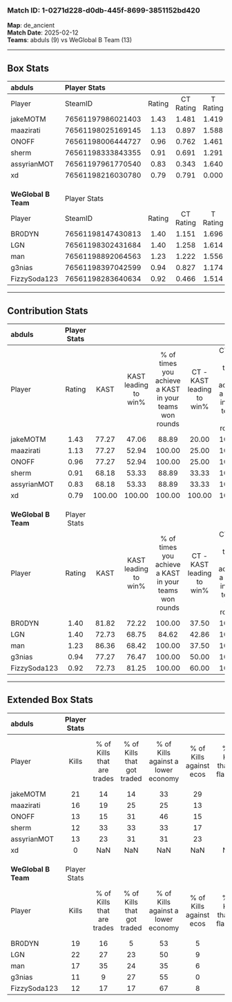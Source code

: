 ### Match ID: 1-0271d228-d0db-445f-8699-3851152bd420  
**Map**: de_ancient  
**Match Date**: 2025-02-12  
**Teams**: abduls (9) vs WeGlobal B Team (13)  

---  

## Box Stats  

| **abduls**          | Player Stats      |        |           |          |        |       |       |         |        |      |     |
| :- | :- | :-: | :-: | :-: | :-: | :-: | :-: | :-: | :-: | :-: | :-: |
| Player              | SteamID           | Rating | CT Rating | T Rating |  KAST  |  ADR  | Kills | Assists | Deaths | K/D  | HS% |
| jakeMOTM            | 76561197986021403 |  1.43  |   1.481   |  1.419   | 77.27  | 88.2  |  21   |    2    |   13   | 1.62 | 57  |
| maazirati           | 76561198025169145 |  1.13  |   0.897   |  1.588   | 77.27  | 92.9  |  16   |    4    |   18   | 0.89 | 43  |
| ONOFF               | 76561198006444727 |  0.96  |   0.762   |  1.461   | 77.27  | 59.9  |  13   |    4    |   16   | 0.81 | 30  |
| sherm               | 76561198333843355 |  0.91  |   0.691   |  1.291   | 68.18  | 73.4  |  12   |    7    |   16   | 0.75 | 41  |
| assyrianMOT         | 76561197961770540 |  0.83  |   0.343   |  1.640   | 68.18  | 58.5  |  13   |    3    |   18   | 0.72 | 53  |
| xd                  | 76561198216030780 |  0.79  |   0.791   |  0.000   | 100.00 |  0.0  |   0   |    0    |   0    | 0.00 |  0  |
|                     |                   |        |           |          |        |       |       |         |        |      |     |
|                     |                   |        |           |          |        |       |       |         |        |      |     |
|                     |                   |        |           |          |        |       |       |         |        |      |     |
| **WeGlobal B Team** | Player Stats      |        |           |          |        |       |       |         |        |      |     |
| Player              | SteamID           | Rating | CT Rating | T Rating |  KAST  |  ADR  | Kills | Assists | Deaths | K/D  | HS% |
| BR0DYN              | 76561198147430813 |  1.40  |   1.151   |  1.696   | 81.82  | 89.0  |  19   |    5    |   13   | 1.46 | 57  |
| LGN                 | 76561198302431684 |  1.40  |   1.258   |  1.614   | 72.73  | 101.6 |  22   |    7    |   17   | 1.29 | 59  |
| man                 | 76561198892064563 |  1.23  |   1.222   |  1.556   | 86.36  | 79.6  |  17   |    7    |   17   | 1.00 | 41  |
| g3nias              | 76561198397042599 |  0.94  |   0.827   |  1.174   | 77.27  | 69.4  |  11   |    6    |   15   | 0.73 | 54  |
| FizzySoda123        | 76561198283640634 |  0.92  |   0.466   |  1.514   | 72.73  | 49.5  |  12   |    2    |   13   | 0.92 | 41  |
---  

## Contribution Stats  

| **abduls**          | Player Stats |        |                      |                                                        |                           |                                                             |                          |                                                            |
| :- | :-: | :-: | :-: | :-: | :-: | :-: | :-: | :-: |
| Player              |    Rating    |  KAST  | KAST leading to win% | % of times you achieve a KAST in your teams won rounds | CT - KAST leading to win% | CT - % of times you achieve a KAST in your teams won rounds | T - KAST leading to win% | T - % of times you achieve a KAST in your teams won rounds |
| jakeMOTM            |     1.43     | 77.27  |        47.06         |                         88.89                          |           20.00           |                           100.00                            |          85.71           |                           85.71                            |
| maazirati           |     1.13     | 77.27  |        52.94         |                         100.00                         |           25.00           |                           100.00                            |          77.78           |                           100.00                           |
| ONOFF               |     0.96     | 77.27  |        52.94         |                         100.00                         |           25.00           |                           100.00                            |          77.78           |                           100.00                           |
| sherm               |     0.91     | 68.18  |        53.33         |                         88.89                          |           33.33           |                           100.00                            |          66.67           |                           85.71                            |
| assyrianMOT         |     0.83     | 68.18  |        53.33         |                         88.89                          |           33.33           |                           100.00                            |          66.67           |                           85.71                            |
| xd                  |     0.79     | 100.00 |        100.00        |                         100.00                         |          100.00           |                           100.00                            |           0.00           |                            0.00                            |
|                     |              |        |                      |                                                        |                           |                                                             |                          |                                                            |
|                     |              |        |                      |                                                        |                           |                                                             |                          |                                                            |
|                     |              |        |                      |                                                        |                           |                                                             |                          |                                                            |
| **WeGlobal B Team** | Player Stats |        |                      |                                                        |                           |                                                             |                          |                                                            |
| Player              |    Rating    |  KAST  | KAST leading to win% | % of times you achieve a KAST in your teams won rounds | CT - KAST leading to win% | CT - % of times you achieve a KAST in your teams won rounds | T - KAST leading to win% | T - % of times you achieve a KAST in your teams won rounds |
| BR0DYN              |     1.40     | 81.82  |        72.22         |                         100.00                         |           37.50           |                           100.00                            |          100.00          |                           100.00                           |
| LGN                 |     1.40     | 72.73  |        68.75         |                         84.62                          |           42.86           |                           100.00                            |          88.89           |                           80.00                            |
| man                 |     1.23     | 86.36  |        68.42         |                         100.00                         |           37.50           |                           100.00                            |          90.91           |                           100.00                           |
| g3nias              |     0.94     | 77.27  |        76.47         |                         100.00                         |           50.00           |                           100.00                            |          90.91           |                           100.00                           |
| FizzySoda123        |     0.92     | 72.73  |        81.25         |                         100.00                         |           60.00           |                           100.00                            |          90.91           |                           100.00                           |
---  

## Extended Box Stats  

| **abduls**          | Player Stats |                            |                            |                                    |                         |                              |                                 |        |                             |                                     |                          |                               |                            |
| :- | :-: | :-: | :-: | :-: | :-: | :-: | :-: | :-: | :-: | :-: | :-: | :-: | :-: |
| Player              |    Kills     | % of Kills that are trades | % of Kills that got traded | % of Kills against a lower economy | % of Kills against ecos | % of Kills that are flawless | % of Kills that are close duels | Deaths | % of Deaths that get traded | % of Deaths against a lower economy | % of Deaths against ecos | % of Deaths that are flawless | % of Deaths that are close |
| jakeMOTM            |      21      |             14             |             14             |                 33                 |           29            |              48              |                0                |   13   |              8              |                 15                  |            0             |              54               |             15             |
| maazirati           |      16      |             19             |             25             |                 25                 |           13            |              63              |                6                |   18   |             17              |                 22                  |            6             |              50               |             6              |
| ONOFF               |      13      |             15             |             31             |                 46                 |           15            |              69              |                0                |   16   |             31              |                 19                  |            6             |              75               |             0              |
| sherm               |      12      |             33             |             33             |                 33                 |           17            |              58              |                8                |   16   |             13              |                 13                  |            0             |              38               |             0              |
| assyrianMOT         |      13      |             23             |             31             |                 31                 |           23            |              69              |               15                |   18   |             22              |                 17                  |            0             |              61               |             11             |
| xd                  |      0       |            NaN             |            NaN             |                NaN                 |           NaN           |             NaN              |               NaN               |   0    |             NaN             |                 NaN                 |           NaN            |              NaN              |            NaN             |
|                     |              |                            |                            |                                    |                         |                              |                                 |        |                             |                                     |                          |                               |                            |
|                     |              |                            |                            |                                    |                         |                              |                                 |        |                             |                                     |                          |                               |                            |
|                     |              |                            |                            |                                    |                         |                              |                                 |        |                             |                                     |                          |                               |                            |
| **WeGlobal B Team** | Player Stats |                            |                            |                                    |                         |                              |                                 |        |                             |                                     |                          |                               |                            |
| Player              |    Kills     | % of Kills that are trades | % of Kills that got traded | % of Kills against a lower economy | % of Kills against ecos | % of Kills that are flawless | % of Kills that are close duels | Deaths | % of Deaths that get traded | % of Deaths against a lower economy | % of Deaths against ecos | % of Deaths that are flawless | % of Deaths that are close |
| BR0DYN              |      19      |             16             |             5              |                 53                 |            5            |              58              |                5                |   13   |             15              |                 23                  |            0             |              62               |             0              |
| LGN                 |      22      |             27             |             23             |                 50                 |            9            |              55              |                0                |   17   |             12              |                 29                  |            6             |              71               |             12             |
| man                 |      17      |             35             |             24             |                 35                 |            6            |              53              |                6                |   17   |             41              |                 35                  |            0             |              41               |             6              |
| g3nias              |      11      |             9              |             27             |                 55                 |            0            |              64              |               18                |   15   |             20              |                 33                  |            0             |              53               |             7              |
| FizzySoda123        |      12      |             17             |             17             |                 67                 |            8            |              50              |                8                |   13   |             38              |                 23                  |            0             |              77               |             0              |
